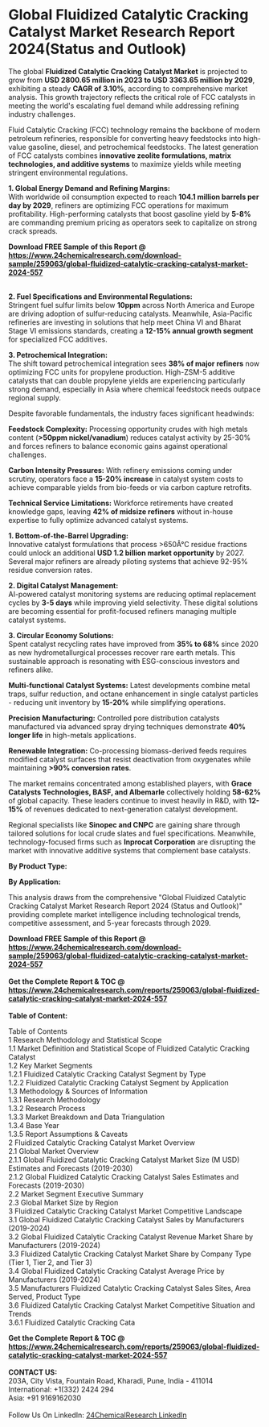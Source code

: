 <h1>Global Fluidized Catalytic Cracking Catalyst Market Research Report 2024(Status and Outlook)</h1><p>The global <strong>Fluidized Catalytic Cracking Catalyst Market</strong> is projected to grow from <strong>USD 2800.65 million in 2023 to USD 3363.65 million by 2029</strong>, exhibiting a steady <strong>CAGR of 3.10%</strong>, according to comprehensive market analysis. This growth trajectory reflects the critical role of FCC catalysts in meeting the world's escalating fuel demand while addressing refining industry challenges.</p><p>Fluid Catalytic Cracking (FCC) technology remains the backbone of modern petroleum refineries, responsible for converting heavy feedstocks into high-value gasoline, diesel, and petrochemical feedstocks. The latest generation of FCC catalysts combines <strong>innovative zeolite formulations, matrix technologies, and additive systems</strong> to maximize yields while meeting stringent environmental regulations.</p><p><strong>1. Global Energy Demand and Refining Margins:</strong><br>
With worldwide oil consumption expected to reach <strong>104.1 million barrels per day by 2029</strong>, refiners are optimizing FCC operations for maximum profitability. High-performing catalysts that boost gasoline yield by <strong>5-8%</strong> are commanding premium pricing as operators seek to capitalize on strong crack spreads.</p><div><b>Download FREE Sample of this Report @ 
            <a href="https://www.24chemicalresearch.com/download-sample/259063/global-fluidized-catalytic-cracking-catalyst-market-2024-557">
            https://www.24chemicalresearch.com/download-sample/259063/global-fluidized-catalytic-cracking-catalyst-market-2024-557</a></b></div><br><p><strong>2. Fuel Specifications and Environmental Regulations:</strong><br>
Stringent fuel sulfur limits below <strong>10ppm</strong> across North America and Europe are driving adoption of sulfur-reducing catalysts. Meanwhile, Asia-Pacific refineries are investing in solutions that help meet China VI and Bharat Stage VI emissions standards, creating a <strong>12-15% annual growth segment</strong> for specialized FCC additives.</p><p><strong>3. Petrochemical Integration:</strong><br>
The shift toward petrochemical integration sees <strong>38% of major refiners</strong> now optimizing FCC units for propylene production. High-ZSM-5 additive catalysts that can double propylene yields are experiencing particularly strong demand, especially in Asia where chemical feedstock needs outpace regional supply.</p><p>Despite favorable fundamentals, the industry faces significant headwinds:</p><p><strong>Feedstock Complexity:</strong> Processing opportunity crudes with high metals content (<strong>&gt;50ppm nickel/vanadium</strong>) reduces catalyst activity by 25-30% and forces refiners to balance economic gains against operational challenges.</p><p><strong>Carbon Intensity Pressures:</strong> With refinery emissions coming under scrutiny, operators face a <strong>15-20% increase</strong> in catalyst system costs to achieve comparable yields from bio-feeds or via carbon capture retrofits.</p><p><strong>Technical Service Limitations:</strong> Workforce retirements have created knowledge gaps, leaving <strong>42% of midsize refiners</strong> without in-house expertise to fully optimize advanced catalyst systems.</p><p><strong>1. Bottom-of-the-Barrel Upgrading:</strong><br>
Innovative catalyst formulations that process &gt;650Â°C residue fractions could unlock an additional <strong>USD 1.2 billion market opportunity</strong> by 2027. Several major refiners are already piloting systems that achieve 92-95% residue conversion rates.</p><p><strong>2. Digital Catalyst Management:</strong><br>
AI-powered catalyst monitoring systems are reducing optimal replacement cycles by <strong>3-5 days</strong> while improving yield selectivity. These digital solutions are becoming essential for profit-focused refiners managing multiple catalyst systems.</p><p><strong>3. Circular Economy Solutions:</strong><br>
Spent catalyst recycling rates have improved from <strong>35% to 68%</strong> since 2020 as new hydrometallurgical processes recover rare earth metals. This sustainable approach is resonating with ESG-conscious investors and refiners alike.</p><p><strong>Multi-functional Catalyst Systems:</strong> Latest developments combine metal traps, sulfur reduction, and octane enhancement in single catalyst particles - reducing unit inventory by <strong>15-20%</strong> while simplifying operations.</p><p><strong>Precision Manufacturing:</strong> Controlled pore distribution catalysts manufactured via advanced spray drying techniques demonstrate <strong>40% longer life</strong> in high-metals applications.</p><p><strong>Renewable Integration:</strong> Co-processing biomass-derived feeds requires modified catalyst surfaces that resist deactivation from oxygenates while maintaining <strong>&gt;90% conversion rates</strong>.</p><p>The market remains concentrated among established players, with <strong>Grace Catalysts Technologies, BASF, and Albemarle</strong> collectively holding <strong>58-62%</strong> of global capacity. These leaders continue to invest heavily in R&amp;D, with <strong>12-15%</strong> of revenues dedicated to next-generation catalyst development.</p><p>Regional specialists like <strong>Sinopec and CNPC</strong> are gaining share through tailored solutions for local crude slates and fuel specifications. Meanwhile, technology-focused firms such as <strong>Inprocat Corporation</strong> are disrupting the market with innovative additive systems that complement base catalysts.</p><p><strong>By Product Type:</strong></p><p><strong>By Application:</strong></p><p>This analysis draws from the comprehensive "Global Fluidized Catalytic Cracking Catalyst Market Research Report 2024 (Status and Outlook)" providing complete market intelligence including technological trends, competitive assessment, and 5-year forecasts through 2029.</p><div><b>Download FREE Sample of this Report @ 
            <a href="https://www.24chemicalresearch.com/download-sample/259063/global-fluidized-catalytic-cracking-catalyst-market-2024-557">
            https://www.24chemicalresearch.com/download-sample/259063/global-fluidized-catalytic-cracking-catalyst-market-2024-557</a></b></div><br><div><b>Get the Complete Report & TOC @ 
            <a href="https://www.24chemicalresearch.com/reports/259063/global-fluidized-catalytic-cracking-catalyst-market-2024-557">
            https://www.24chemicalresearch.com/reports/259063/global-fluidized-catalytic-cracking-catalyst-market-2024-557</a></b></div><br>
            <b>Table of Content:</b><p>Table of Contents<br />
1 Research Methodology and Statistical Scope<br />
1.1 Market Definition and Statistical Scope of Fluidized Catalytic Cracking Catalyst<br />
1.2 Key Market Segments<br />
1.2.1 Fluidized Catalytic Cracking Catalyst Segment by Type<br />
1.2.2 Fluidized Catalytic Cracking Catalyst Segment by Application<br />
1.3 Methodology & Sources of Information<br />
1.3.1 Research Methodology<br />
1.3.2 Research Process<br />
1.3.3 Market Breakdown and Data Triangulation<br />
1.3.4 Base Year<br />
1.3.5 Report Assumptions & Caveats<br />
2 Fluidized Catalytic Cracking Catalyst Market Overview<br />
2.1 Global Market Overview<br />
2.1.1 Global Fluidized Catalytic Cracking Catalyst Market Size (M USD) Estimates and Forecasts (2019-2030)<br />
2.1.2 Global Fluidized Catalytic Cracking Catalyst Sales Estimates and Forecasts (2019-2030)<br />
2.2 Market Segment Executive Summary<br />
2.3 Global Market Size by Region<br />
3 Fluidized Catalytic Cracking Catalyst Market Competitive Landscape<br />
3.1 Global Fluidized Catalytic Cracking Catalyst Sales by Manufacturers (2019-2024)<br />
3.2 Global Fluidized Catalytic Cracking Catalyst Revenue Market Share by Manufacturers (2019-2024)<br />
3.3 Fluidized Catalytic Cracking Catalyst Market Share by Company Type (Tier 1, Tier 2, and Tier 3)<br />
3.4 Global Fluidized Catalytic Cracking Catalyst Average Price by Manufacturers (2019-2024)<br />
3.5 Manufacturers Fluidized Catalytic Cracking Catalyst Sales Sites, Area Served, Product Type<br />
3.6 Fluidized Catalytic Cracking Catalyst Market Competitive Situation and Trends<br />
3.6.1 Fluidized Catalytic Cracking Cata</p><div><b>Get the Complete Report & TOC @ 
            <a href="https://www.24chemicalresearch.com/reports/259063/global-fluidized-catalytic-cracking-catalyst-market-2024-557">
            https://www.24chemicalresearch.com/reports/259063/global-fluidized-catalytic-cracking-catalyst-market-2024-557</a></b></div><br><b>CONTACT US:</b><br>
            203A, City Vista, Fountain Road, Kharadi, Pune, India - 411014<br>
            International: +1(332) 2424 294<br>
            Asia: +91 9169162030 <br><br>
            Follow Us On LinkedIn: <a href="https://www.linkedin.com/company/24chemicalresearch/">24ChemicalResearch LinkedIn</a>